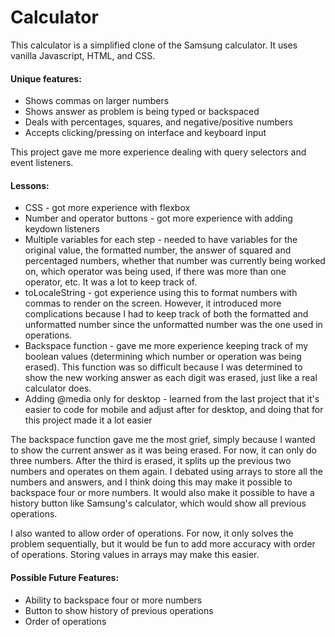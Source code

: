 # Calculator

This calculator is a simplified clone of the Samsung calculator. It uses vanilla Javascript, HTML, and CSS.


#### Unique features:

 * Shows commas on larger numbers
 * Shows answer as problem is being typed or backspaced
 * Deals with percentages, squares, and negative/positive numbers
 * Accepts clicking/pressing on interface and keyboard input


This project gave me more experience dealing with query selectors and event listeners.


#### Lessons:

* CSS - got more experience with flexbox
* Number and operator buttons - got more experience with adding keydown listeners
* Multiple variables for each step - needed to have variables for the original value, the formatted number, the answer of squared and percentaged numbers, whether that number was currently being worked on, which operator was being used, if there was more than one operator, etc. It was a lot to keep track of.
* toLocaleString - got experience using this to format numbers with commas to render on the screen. However, it introduced more complications because I had to keep track of both the formatted and unformatted number since the unformatted number was the one used in operations.
* Backspace function - gave me more experience keeping track of my boolean values (determining which number or operation was being erased). This function was so difficult because I was determined to show the new working answer as each digit was erased, just like a real calculator does.
* Adding @media only for desktop - learned from the last project that it's easier to code for mobile and adjust after for desktop, and doing that for this project made it a lot easier


The backspace function gave me the most grief, simply because I wanted to show the current answer as it was being erased. For now, it can only do three numbers. After the third is erased, it splits up the previous two numbers and operates on them again. I debated using arrays to store all the numbers and answers, and I think doing this may make it possible to backspace four or more numbers. It would also make it possible to have a history button like Samsung's calculator, which would show all previous operations.

I also wanted to allow order of operations. For now, it only solves the problem sequentially, but it would be fun to add more accuracy with order of operations. Storing values in arrays may make this easier.


#### Possible Future Features:

* Ability to backspace four or more numbers
* Button to show history of previous operations
* Order of operations

